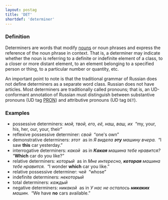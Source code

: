 ```yaml
---
layout: postag
title: 'DET'
shortdef: 'determiner'
---
```


### Definition

Determiners are words that modify [nouns](NOUN) or noun phrases and
express the reference of the noun phrase in context. That is, a
determiner may indicate whether the noun is referring to a definite or
indefinite element of a class, to a closer or more distant element, to
an element belonging to a specified person or thing, to a particular
number or quantity, etc.

An important point to note is that the traditional grammar of Russian does not
define determiners as a separate word class. Russian does not have articles.
Most determiners are traditionally called pronouns; that is, an UD-conformant
annotation of Russian must distinguish between substantive pronouns (UD tag [PRON]())
and attributive pronouns (UD tag `DET`).

### Examples

- possessive determiners: _мой, твой, его, её, наш, ваш, их&nbsp;_ “my, your, his, her, our, your, their”
- reflexive possessive determiner: _свой&nbsp;_ “one's own”
- demonstrative determiners: _этот&nbsp;_ as in _Я видела <b>эту</b> машину вчера.&nbsp;_ “I saw <b>this</b> car yesterday.”
- interrogative determiners: _какой&nbsp;_ as in _<b>Какая</b> машина тебе нравится?&nbsp;_ “<b>Which</b> car do you like?”
- relative determiners: _который&nbsp;_ as in _Мне интересно, <b>которая</b> машина тебе нравится.&nbsp;_ “I wonder <b>which</b> car you like.”
- relative possessive determiner: _чей&nbsp;_ “whose”
- indefinite determiners: _некоторый_
- total determiners: _каждый_
- negative determiners: _никакой&nbsp;_ as in _У нас не осталось <b>никаких</b> машин.&nbsp;_ “We have <b>no</b> cars available.”

<!-- Interlanguage links updated Pá kvě 14 11:08:20 CEST 2021 -->
